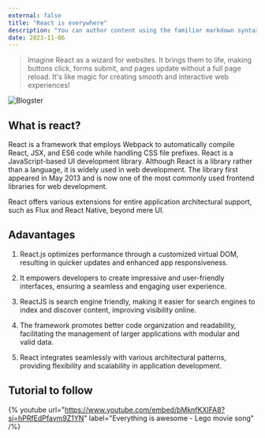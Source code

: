 ```yaml
---
external: false
title: "React is everywhere"
description: "You can author content using the familiar markdown syntax you already know. All basic markdown syntax is supported."
date: 2023-11-06
---
```

>Imagine React as a wizard for websites. It brings them to life, making buttons click, forms submit, and pages update without a full page reload. It's like magic for creating smooth and interactive web experiences!

![Blogster](/images/react1.png)


## What is react?
React is a framework that employs Webpack to automatically compile React, JSX, and ES6 code while handling CSS file prefixes. React is a JavaScript-based UI development library. Although React is a library rather than a language, it is widely used in web development. The library first appeared in May 2013 and is now one of the most commonly used frontend libraries for web development.

React offers various extensions for entire application architectural support, such as Flux and React Native, beyond mere UI.
## Adavantages
1. React.js optimizes performance through a customized virtual DOM, resulting in quicker updates and enhanced app responsiveness.

2. It empowers developers to create impressive and user-friendly interfaces, ensuring a seamless and engaging user experience.

3. ReactJS is search engine friendly, making it easier for search engines to index and discover content, improving visibility online.

4. The framework promotes better code organization and readability, facilitating the management of larger applications with modular and valid data.

5. React integrates seamlessly with various architectural patterns, providing flexibility and scalability in application development.

## Tutorial to follow
{% youtube url="https://www.youtube.com/embed/bMknfKXIFA8?si=hPRfEdPfavm9Z1YN" label="Everything is awesome - Lego movie song" /%}


